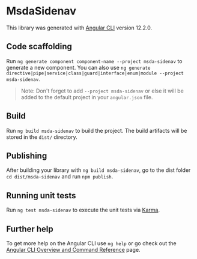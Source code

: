# MsdaSidenav

This library was generated with [Angular CLI](https://github.com/angular/angular-cli) version 12.2.0.

## Code scaffolding

Run `ng generate component component-name --project msda-sidenav` to generate a new component. You can also use `ng generate directive|pipe|service|class|guard|interface|enum|module --project msda-sidenav`.
> Note: Don't forget to add `--project msda-sidenav` or else it will be added to the default project in your `angular.json` file. 

## Build

Run `ng build msda-sidenav` to build the project. The build artifacts will be stored in the `dist/` directory.

## Publishing

After building your library with `ng build msda-sidenav`, go to the dist folder `cd dist/msda-sidenav` and run `npm publish`.

## Running unit tests

Run `ng test msda-sidenav` to execute the unit tests via [Karma](https://karma-runner.github.io).

## Further help

To get more help on the Angular CLI use `ng help` or go check out the [Angular CLI Overview and Command Reference](https://angular.io/cli) page.
